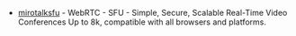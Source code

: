 - [mirotalksfu](https://github.com/miroslavpejic85/mirotalksfu) - WebRTC - SFU - Simple, Secure, Scalable Real-Time Video Conferences Up to 8k, compatible with all browsers and platforms.
